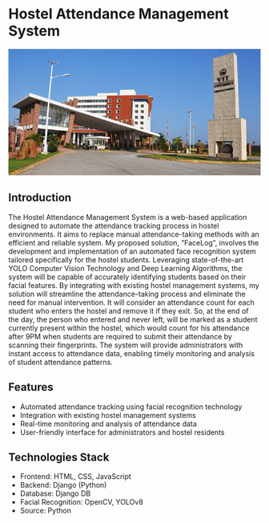 # Hostel Attendance Management System

![Hostel Attendance Management System](https://github.com/shravan-18/Automated-Attendance-FaceRecognition/blob/main/img-Readme.jpeg)

## Introduction

The Hostel Attendance Management System is a web-based application designed to automate the attendance tracking process in hostel environments. It aims to replace manual attendance-taking methods with an efficient and reliable system. My proposed solution, “FaceLog”, involves the development and implementation of an automated face recognition system tailored specifically for the hostel students. Leveraging state-of-the-art YOLO Computer Vision Technology and Deep Learning Algorithms, the system will be capable of accurately identifying students based on their facial features. By integrating with existing hostel management systems, my solution will streamline the attendance-taking process and eliminate the need for manual intervention. It will consider an attendance count for each student who enters the hostel and remove it if they exit. So, at the end of the day, the person who entered and never left, will be marked as a student currently present within the hostel, which would count for his attendance after 9PM when students are required to submit their attendance by scanning their fingerprints. The system will provide administrators with instant access to attendance data, enabling timely monitoring and analysis of student attendance patterns. 

## Features

- Automated attendance tracking using facial recognition technology
- Integration with existing hostel management systems
- Real-time monitoring and analysis of attendance data
- User-friendly interface for administrators and hostel residents

## Technologies Stack

- Frontend: HTML, CSS, JavaScript
- Backend: Django (Python)
- Database: Django DB
- Facial Recognition: OpenCV, YOLOv8
- Source: Python
